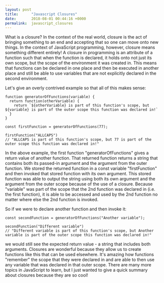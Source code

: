 ```yaml
---
layout: post
title:      "Javascript Closures"
date:       2018-08-01 00:44:16 +0000
permalink:  javascript_closures
---
```



What is a closure? In the context of the real world, closure is the act of bringing something to an end and accepting that so one can move onto new things. In the context of JavaScript programming, however, closure means something different entirely! A closure in programming is an attribute of a function such that when the function is declared, it holds onto not just its own scope, but the scope of the environment it was created in. This means that functions can be declared in one place and then be executed in another place and still be able to use variables that are not explicitly declared in the second environment.

Let's give an overly contrived example so that all of this makes sense:
```
function generatorOfFunctions(variable) {
  return function(otherVariable) {
    return `${otherVariable} is part of this function's scope, but ${variable} is part of the outer scope this function was declared in!`
  }
}

const firstFunction = generatorOfFunctions(77);

firstFunction("ALLCAPS")
// "ALLCAPS is part of this function's scope, but 77 is part of the outer scope this function was declared in!"
```

In the above example, the first function "generatorOfFunctions" gives a return value of another function. That returned function returns a string that contains both its passed-in argument and the argument from the outer function. We stored the returned function in a const variable "firstFunction" and then invoked that stored function with its own argument. This stored function was able to output the string using both its own argument and the argument from the outer scope because of the use of a closure. Because "variable" was part of the scope that the 2nd function was declared in (i.e. the first function), it is able to be accessed and used by the 2nd function no matter where else the 2nd function is invoked.

So if we were to declare another function and then invoke it:
```
const secondFunction = generatorOfFunctions("Another variable");

secondFunction("Different variable")
// "Different variable is part of this function's scope, but Another variable is part of the outer scope this function was declared in!"
```
we would still see the expected return value - a string that includes both arguments. Closures are wonderful because they allow us to create functions like this that can be used elsewhere. It's amazing how functions "remember" the scope that they were declared in and are able to then use any variable that was declared in that outer scope. There are many more topics in JavaScript to learn, but I just wanted to give a quick summary about closures because they are so cool!

